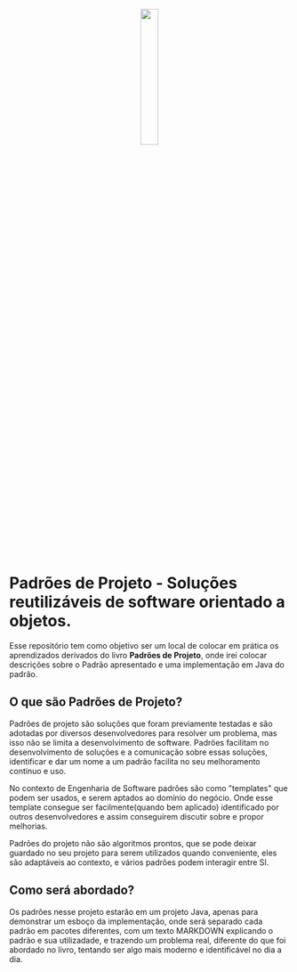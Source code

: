 <p align="center">
  <img src="https://www.livropedia.com/imagens/livro-padroes-de-projetos-solucoes-reutilizaveis-de-software-orientados-a-objetos.jpg" width="25%" >  
</p>


# Padrões de Projeto - Soluções reutilizáveis de software orientado a objetos.

Esse repositório tem como objetivo ser um local de colocar em prática os aprendizados
derivados do livro **Padrões de Projeto**, onde irei colocar descrições sobre o Padrão apresentado
e uma implementação em Java do padrão. 


## O que são Padrões de Projeto? 

Padrões de projeto são soluções que foram previamente testadas e são adotadas por diversos desenvolvedores para resolver um problema, 
mas isso não se limita a desenvolvimento de software. 
Padrões facilitam no desenvolvimento de soluções e a comunicação sobre essas soluções, identificar e dar um nome a um padrão facilita
no seu melhoramento contínuo e uso. 

No contexto de Engenharia de Software padrões são como "templates" que podem ser usados, e serem aptados ao domínio do negócio.
Onde esse template consegue ser facilmente(quando bem aplicado) identificado por outros desenvolvedores e assim conseguirem discutir sobre 
e propor melhorias. 

Padrões do projeto não são algoritmos prontos, que se pode deixar guardado no seu projeto para serem utilizados quando conveniente, eles são adaptáveis
ao contexto, e vários padrões podem interagir entre SI. 

## Como será abordado?

Os padrões nesse projeto estarão em um projeto Java, apenas para demonstrar um esboço da implementação, onde será separado cada padrão em pacotes diferentes,
com um texto MARKDOWN explicando o padrão e sua utilizadade, e trazendo um problema real, diferente do que foi abordado no livro, tentando ser algo mais 
moderno e identificável no dia a dia.
